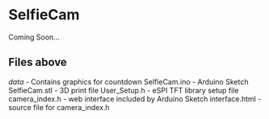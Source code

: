 # SelfieCam
Coming Soon...

## Files above
*data* - Contains graphics for countdown
SelfieCam.ino - Arduino Sketch
SelfieCam.stl - 3D print file
User_Setup.h - eSPI TFT library setup file
camera_index.h - web interface included by Arduino Sketch
interface.html - source file for camera_index.h
